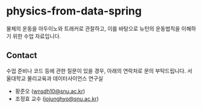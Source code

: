 # physics-from-data-spring
물체의 운동을 아두이노와 트래커로 관찰하고, 이를 바탕으로 뉴턴의 운동법칙을 이해하기 위한 수업 자료입니다.
## Contact
수업 준비나 코드 등에 관한 질문이 있을 경우, 아래의 연락처로 문의 부탁드립니다.
서울대학교 물리교육과 데이터사이언스 연구실
* 황준오 (wnsdh10@snu.ac.kr)
* 조정효 교수 (jojunghyo@snu.ac.kr)
